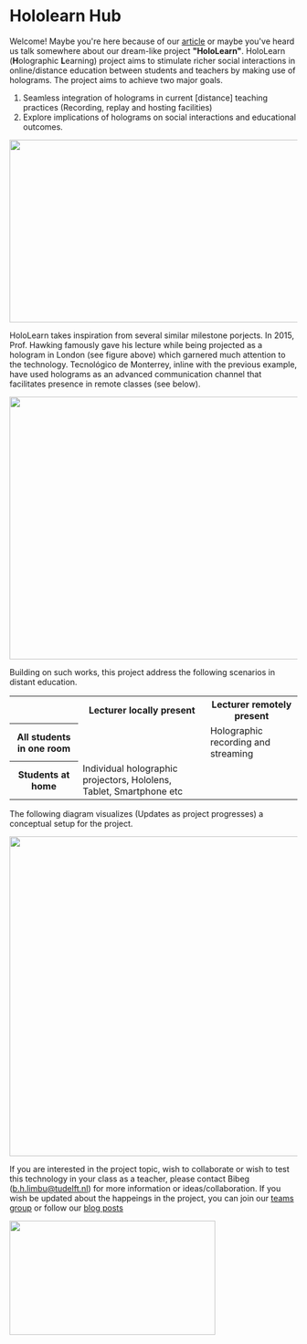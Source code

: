 # Hololearn Hub
Welcome! Maybe you're here because of our [article](https://www.educationandlearning.nl/news/holograms-for-learning) or maybe you've heard us talk somewhere about our dream-like project **"HoloLearn"**. HoloLearn (**H**olographic **L**earning) project aims to stimulate richer social interactions in online/distance education between students and teachers by making use of holograms. The project aims to achieve two major goals.
1. Seamless integration of holograms in current [distance] teaching practices (Recording, replay and hosting facilities) 
2. Explore implications of holograms on social interactions and educational outcomes.

<p align="center">
  <img width=640 height=320 src="https://user-images.githubusercontent.com/18501201/114843661-5508bf00-9dda-11eb-8f0f-28d0d901e133.png" />
</p>

HoloLearn takes inspiration from several similar milestone porjects. In 2015, Prof. Hawking famously gave his lecture while being projected as a hologram in London (see figure above) which garnered much attention to the technology. Tecnológico de Monterrey, inline with the previous example, have used holograms as an advanced communication channel that facilitates presence in remote classes (see below).

<p align="center">
  <img width=600 height=460 src="https://user-images.githubusercontent.com/18501201/114844677-4e2e7c00-9ddb-11eb-8c5d-d4672bd868c7.png" />
</p>

Building on such works, this project address the following scenarios in distant education.
<table style="width:100%">
  <tr>
    <th> </th>
    <th>Lecturer locally present</th>
    <th>Lecturer remotely present</th>
  </tr>
  <tr>
    <th>All students in one room</th>
    <td></td>
    <td>Holographic recording and streaming</td>
  </tr>
  <tr>
    <th>Students at home</th>
    <td>Individual holographic projectors, Hololens, Tablet, Smartphone etc</td>
    <td></td>
  </tr>
</table>

The following diagram visualizes (Updates as project progresses) a conceptual setup for the project.
<p align="center">
  <img width=860 height=560 src="https://user-images.githubusercontent.com/18501201/115527286-35b5da00-a291-11eb-94a5-9842121332d5.jpg" />
</p>


If you are interested in the project topic, wish to collaborate or wish to test this technology in your class as a teacher, please contact Bibeg (b.h.limbu@tudelft.nl) for more information or ideas/collaboration.
If you wish be updated about the happeings in the project, you can join our [teams group](https://bit.ly/3tglZFn) or follow our [blog posts](https://www.educationandlearning.nl/research/research-blog) 

<p align="left">
  <img width=360 height=200 src="https://user-images.githubusercontent.com/18501201/114861992-4a582500-9dee-11eb-8ab4-d57446f26be9.png" />
</p>
